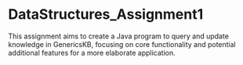 # DataStructures_Assignment1
This assignment aims to create a Java program to query and update knowledge in GenericsKB, focusing on core functionality and potential additional features for a more elaborate application.
